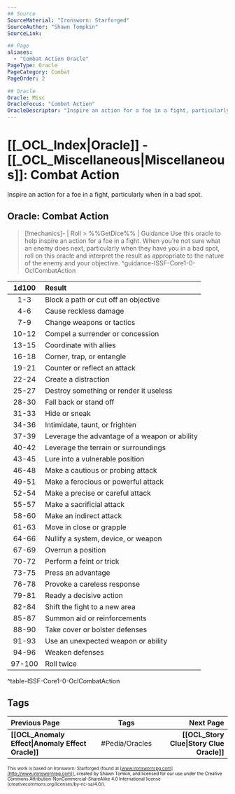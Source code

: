 ```yaml
---
## Source
SourceMaterial: "Ironsworn: Starforged"
SourceAuthor: "Shawn Tompkin"
SourceLink: 

## Page
aliases:
  - "Combat Action Oracle"
PageType: Oracle
PageCategory: Combat
PageOrder: 2

## Oracle
Oracle: Misc
OracleFocus: "Combat Action"
OracleDescriptor: "Inspire an action for a foe in a fight, particularly when in a bad spot."
---
```

# [[_OCL_Index|Oracle]] - [[_OCL_Miscellaneous|Miscellaneous]]: Combat Action
Inspire an action for a foe in a fight, particularly when in a bad spot.

## Oracle: Combat Action
> [!mechanics]- | Roll > %%GetDice%% | Guidance
> Use this oracle to help inspire an action for a foe in a fight. When you’re not sure what an enemy does next, particularly when they have you in a bad spot, roll on this oracle and interpret the result as appropriate to the nature of the enemy and your objective. ^guidance-ISSF-Core1-0-OclCombatAction

| 1d100 | Result |
|:---:|:--- |
| 1-3 | Block a path or cut off an objective |
| 4-6 | Cause reckless damage |
| 7-9 | Change weapons or tactics |
| 10-12 | Compel a surrender or concession |
| 13-15 | Coordinate with allies |
| 16-18 | Corner, trap, or entangle |
| 19-21 | Counter or reflect an attack |
| 22-24 | Create a distraction |
| 25-27 | Destroy something or render it useless |
| 28-30 | Fall back or stand off |
| 31-33 | Hide or sneak |
| 34-36 | Intimidate, taunt, or frighten |
| 37-39 | Leverage the advantage of a weapon or ability |
| 40-42 | Leverage the terrain or surroundings |
| 43-45 | Lure into a vulnerable position |
| 46-48 | Make a cautious or probing attack |
| 49-51 | Make a ferocious or powerful attack |
| 52-54 | Make a precise or careful attack |
| 55-57 | Make a sacrificial attack |
| 58-60 | Make an indirect attack |
| 61-63 | Move in close or grapple |
| 64-66 | Nullify a system, device, or weapon |
| 67-69 | Overrun a position |
| 70-72 | Perform a feint or trick |
| 73-75 | Press an advantage |
| 76-78 | Provoke a careless response |
| 79-81 | Ready a decisive action |
| 82-84 | Shift the fight to a new area |
| 85-87 | Summon aid or reinforcements |
| 88-90 | Take cover or bolster defenses |
| 91-93 | Use an unexpected weapon or ability |
| 94-96 | Weaken defenses |
| 97-100 | Roll twice |
^table-ISSF-Core1-0-OclCombatAction

## Tags
| Previous Page | Tags | Next Page |
|:--- |:---:| ---:|
| **[[OCL_Anomaly Effect\|Anomaly Effect Oracle]]** | #Pedia/Oracles | **[[OCL_Story Clue\|Story Clue Oracle]]** |

<font size=-2>This work is based on Ironsworn: Starforged (found at [www.ironswornrpg.com](http://www.ironswornrpg.com)), created by Shawn Tomkin, and licensed for our use under the Creative Commons Attribution-NonCommercial-ShareAlike 4.0 International license  (creativecommons.org/licenses/by-nc-sa/4.0/).</font>